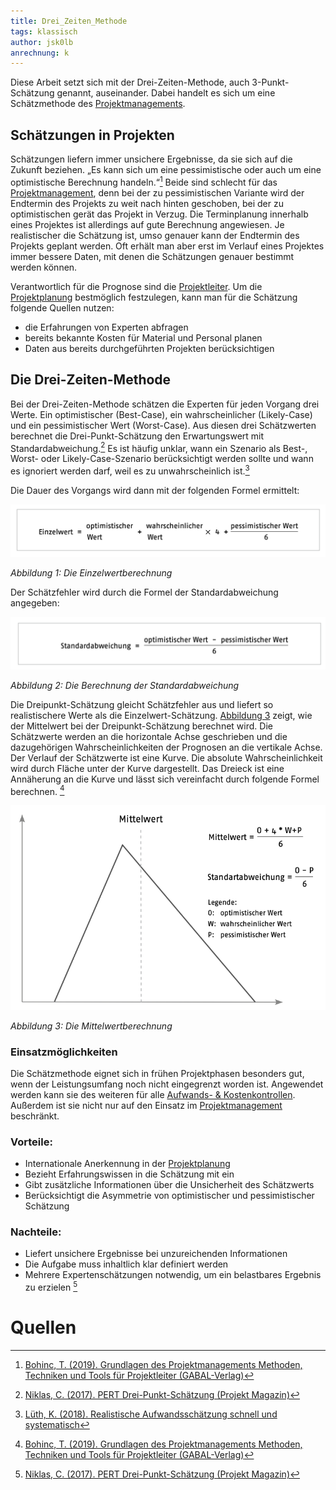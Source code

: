 ```yaml
---
title: Drei_Zeiten_Methode
tags: klassisch
author: jsk0lb
anrechnung: k
---
```


Diese Arbeit setzt sich mit der Drei-Zeiten-Methode, auch 3-Punkt-Schätzung genannt, auseinander. Dabei handelt es sich um eine Schätzmethode des [Projektmanagements](Projektmanagement.md). 
## Schätzungen in Projekten
Schätzungen liefern immer unsichere Ergebnisse, da sie sich auf die Zukunft beziehen. „Es kann sich um eine pessimistische oder auch um eine optimistische Berechnung handeln.“[^1] Beide sind schlecht für das [Projektmanagement](Projektmanagement.md), denn bei der zu pessimistischen Variante wird der Endtermin des Projekts zu weit nach hinten geschoben, bei der zu optimistischen gerät das Projekt in Verzug. Die Terminplanung innerhalb eines Projektes ist allerdings auf gute Berechnung angewiesen. Je realistischer die Schätzung ist, umso genauer kann der Endtermin des Projekts geplant werden. Oft erhält man aber erst im Verlauf eines Projektes immer bessere Daten, mit denen die Schätzungen genauer bestimmt werden können.

Verantwortlich für die Prognose sind die [Projektleiter](Projektleiter.md). Um die [Projektplanung](Projektplanung.md) bestmöglich festzulegen, kann man für die Schätzung folgende Quellen nutzen: 

* die Erfahrungen von Experten abfragen
* bereits bekannte Kosten für Material und Personal planen
* Daten aus bereits durchgeführten Projekten berücksichtigen
## Die Drei-Zeiten-Methode

Bei der Drei-Zeiten-Methode schätzen die Experten für jeden Vorgang drei Werte. Ein optimistischer (Best-Case), ein wahrscheinlicher (Likely-Case) und ein pessimistischer Wert (Worst-Case). Aus diesen drei Schätzwerten berechnet die Drei-Punkt-Schätzung den Erwartungswert mit Standardabweichung.[^2] Es ist häufig unklar, wann ein Szenario als Best-, Worst- oder Likely-Case-Szenario berücksichtigt werden sollte und wann es ignoriert werden darf, weil es zu unwahrscheinlich ist.[^3] 

Die Dauer des Vorgangs wird dann mit der folgenden Formel ermittelt:

![Beispielabbildung](Drei_Zeiten_Methode/Einzelwert_Berechnung.png)

*Abbildung 1: Die Einzelwertberechnung* 



Der Schätzfehler wird durch die Formel der Standardabweichung angegeben: 

![Beispielabbildung](Drei_Zeiten_Methode/Standardabweichung.png)

*Abbildung 2: Die Berechnung der Standardabweichung*

Die Dreipunkt-Schätzung gleicht Schätzfehler aus und liefert so realistischere Werte als die Einzelwert-Schätzung. [Abbildung 3](Drei_Zeiten_Methode/Mittelwert.png) zeigt, wie der Mittelwert bei der Dreipunkt-Schätzung berechnet wird. Die Schätzwerte werden an die horizontale Achse geschrieben und die dazugehörigen Wahrscheinlichkeiten der Prognosen an die vertikale Achse. Der Verlauf der Schätzwerte ist eine Kurve. Die absolute Wahrscheinlichkeit wird durch Fläche unter der Kurve dargestellt. Das Dreieck ist eine Annäherung an die Kurve und lässt sich vereinfacht durch folgende Formel berechnen. [^1]

![Beispielabbildung](Drei_Zeiten_Methode/Mittelwert.png)

*Abbildung 3: Die Mittelwertberechnung*

### Einsatzmöglichkeiten

Die Schätzmethode eignet sich in frühen Projektphasen besonders gut, wenn der Leistungsumfang noch nicht eingegrenzt worden ist. Angewendet werden kann sie des weiteren für alle [Aufwands- & Kostenkontrollen](Aufwands_Kosten_Kontrolle.md). Außerdem ist sie nicht nur auf den Einsatz im [Projektmanagement](Projektmanagement.md) beschränkt. 

### Vorteile:
* Internationale Anerkennung in der [Projektplanung](Projektplanung.md)
* Bezieht Erfahrungswissen in die Schätzung mit ein
* Gibt zusätzliche Informationen über die Unsicherheit des Schätzwerts
* Berücksichtigt die Asymmetrie von optimistischer und pessimistischer Schätzung


### Nachteile:

* Liefert unsichere Ergebnisse bei unzureichenden Informationen
* Die Aufgabe muss inhaltlich klar definiert werden
* Mehrere Expertenschätzungen notwendig, um ein belastbares Ergebnis zu erzielen [^2]



# Quellen

[^1]: [Bohinc, T. (2019). Grundlagen des Projektmanagements
Methoden, Techniken und Tools für Projektleiter (GABAL-Verlag)](https://wiso.genios.de/document/GABA__9783956238512240)

[^2]: [Niklas, C. (2017). PERT Drei-Punkt-Schätzung (Projekt Magazin)](https://www.projektmagazin.de/methoden/pert-drei-punkt-schaetzung)

[^3]: [Lüth, K. (2018). Realistische Aufwandsschätzung schnell und systematisch](https://www.wiso-net.de/document/PROJ__1127854)

